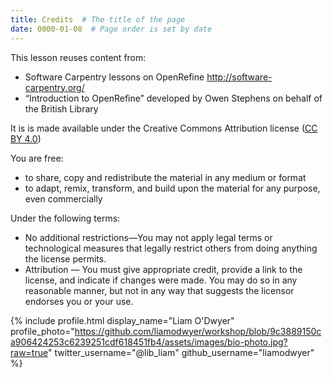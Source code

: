 ```yaml
---
title: Credits  # The title of the page
date: 0000-01-08  # Page order is set by date
---
```


This lesson reuses content from:
* Software Carpentry lessons on OpenRefine <http://software-carpentry.org/>
* “Introduction to OpenRefine” developed by Owen Stephens on behalf of the British Library

It is is made available under the Creative Commons Attribution license ([CC BY 4.0](https://creativecommons.org/licenses/by/4.0/legalcode))

You are free:
* to share, copy and redistribute the material in any medium or format
* to adapt, remix, transform, and build upon the material for any purpose, even commercially

Under the following terms:
* No additional restrictions—You may not apply legal terms or technological measures that legally restrict others from doing anything the license permits.
* Attribution — You must give appropriate credit, provide a link to the license, and indicate if changes were made. You may do so in any reasonable manner, but not in any way that suggests the licensor endorses you or your use.







{% include profile.html
  display_name="Liam O'Dwyer"
  profile_photo="https://github.com/liamodwyer/workshop/blob/9c3889150ca906424253c6239251cdf618451fb4/assets/images/bio-photo.jpg?raw=true"
  twitter_username="@lib_liam"
  github_username="liamodwyer"
%}
